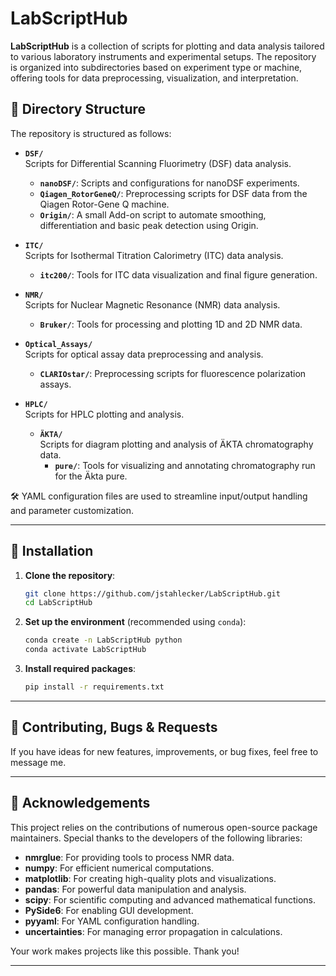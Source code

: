 # LabScriptHub

**LabScriptHub** is a collection of scripts for plotting and data analysis tailored to various laboratory instruments and experimental setups. The repository is organized into subdirectories based on experiment type or machine, offering tools for data preprocessing, visualization, and interpretation.

## 📁 Directory Structure

The repository is structured as follows:

- **`DSF/`**  
  Scripts for Differential Scanning Fluorimetry (DSF) data analysis.  
  - **`nanoDSF/`**: Scripts and configurations for nanoDSF experiments.  
  - **`Qiagen_RotorGeneQ/`**: Preprocessing scripts for DSF data from the Qiagen Rotor-Gene Q machine.
  -  **`Origin/`**: A small Add-on script to automate smoothing, differentiation and basic peak detection using Origin.

- **`ITC/`**  
  Scripts for Isothermal Titration Calorimetry (ITC) data analysis.  
  - **`itc200/`**: Tools for ITC data visualization and final figure generation.  

- **`NMR/`**  
  Scripts for Nuclear Magnetic Resonance (NMR) data analysis.  
  - **`Bruker/`**: Tools for processing and plotting 1D and 2D NMR data.  

- **`Optical_Assays/`**  
  Scripts for optical assay data preprocessing and analysis.  
  - **`CLARIOstar/`**: Preprocessing scripts for fluorescence polarization assays.  

- **`HPLC/`**  
  Scripts for HPLC plotting and analysis.
  - **`ÄKTA/`**  
    Scripts for diagram plotting and analysis of ÄKTA chromatography data.  
    - **`pure/`**: Tools for visualizing and annotating chromatography run for the Äkta pure. 

🛠 YAML configuration files are used to streamline input/output handling and parameter customization.

---

## 🚀 Installation

1. **Clone the repository**:
   ```bash
   git clone https://github.com/jstahlecker/LabScriptHub.git
   cd LabScriptHub
   ```

2. **Set up the environment** (recommended using `conda`):
   ```bash
   conda create -n LabScriptHub python
   conda activate LabScriptHub
   ```

3. **Install required packages**:
   ```bash
   pip install -r requirements.txt
   ```

---

## 🤝 Contributing, Bugs & Requests

If you have ideas for new features, improvements, or bug fixes, feel free to message me.

---

## 🙏 Acknowledgements

This project relies on the contributions of numerous open-source package maintainers. Special thanks to the developers of the following libraries:

- **nmrglue**: For providing tools to process NMR data.
- **numpy**: For efficient numerical computations.
- **matplotlib**: For creating high-quality plots and visualizations.
- **pandas**: For powerful data manipulation and analysis.
- **scipy**: For scientific computing and advanced mathematical functions.
- **PySide6**: For enabling GUI development.
- **pyyaml**: For YAML configuration handling.
- **uncertainties**: For managing error propagation in calculations.

Your work makes projects like this possible. Thank you!

---